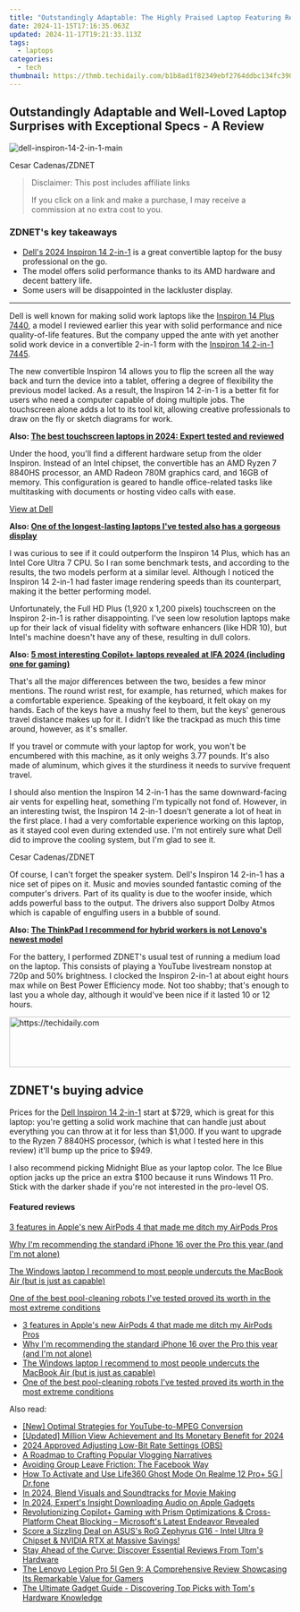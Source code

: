 ```yaml
---
title: "Outstandingly Adaptable: The Highly Praised Laptop Featuring Reliable Hardware, As Reviewed"
date: 2024-11-15T17:16:35.063Z
updated: 2024-11-17T19:21:33.113Z
tags:
  - laptops
categories:
  - tech
thumbnail: https://thmb.techidaily.com/b1b8ad1f82349ebf2764ddbc134fc39036adf7776e409dbc4a59416ae2925dba.jpg
---
```


## Outstandingly Adaptable and Well-Loved Laptop Surprises with Exceptional Specs - A Review

![dell-inspiron-14-2-in-1-main](https://www.zdnet.com/a/img/resize/6cd2de4d707db5a6dad68ac33a8615a9a90746c4/2024/06/19/7716bea8-0a0a-4db1-86b1-8eec46c4e9f3/dell-inspiron-14-2-in-1-main.jpg?auto=webp&width=1280)

Cesar Cadenas/ZDNET

>  Disclaimer: This post includes affiliate links
>
>  If you click on a link and make a purchase, I may receive a commission at no extra cost to you.
>

### ZDNET's key takeaways

* [Dell's 2024 Inspiron 14 2-in-1](https://shop-links.co/link/?exclusive=1&publisher_slug=itechdaily19598&url=https%3A%2F%2Fwww.dpbolvw.net%2Fclick-9041660-15734614%3Furl%3Dhttps%253A%252F%252Fwww.dell.com%252Fen-us%252Fshop%252Flaptops%252Famd%252Fspd%252Finspiron-14-7445-2-in-1-laptop%252Fusei2hbts7445gxcn%26sid%3Dsubid%255Fvalue) is a great convertible laptop for the busy professional on the go.
* The model offers solid performance thanks to its AMD hardware and decent battery life.
* Some users will be disappointed in the lackluster display.

---

Dell is well known for making solid work laptops like the [Inspiron 14 Plus 7440](https://www.zdnet.com/article/i-tested-dells-most-underrated-laptop-and-it-has-clever-features-at-an-accessible-price/), a model I reviewed earlier this year with solid performance and nice quality-of-life features. But the company upped the ante with yet another solid work device in a convertible 2-in-1 form with the [Inspiron 14 2-in-1 7445](https://shop-links.co/link/?exclusive=1&publisher_slug=itechdaily19598&url=https%3A%2F%2Fwww.dpbolvw.net%2Fclick-9041660-15734614%3Furl%3Dhttps%253A%252F%252Fwww.dell.com%252Fen-us%252Fshop%252Flaptops%252Famd%252Fspd%252Finspiron-14-7445-2-in-1-laptop%252Fusei2hbts7445gxcn%26sid%3Dsubid%255Fvalue). 

The new convertible Inspiron 14 allows you to flip the screen all the way back and turn the device into a tablet, offering a degree of flexibility the previous model lacked. As a result, the Inspiron 14 2-in-1 is a better fit for users who need a computer capable of doing multiple jobs. The touchscreen alone adds a lot to its tool kit, allowing creative professionals to draw on the fly or sketch diagrams for work. 

**Also: [The best touchscreen laptops in 2024: Expert tested and reviewed](https://www.zdnet.com/article/best-touchscreen-laptop/)**

Under the hood, you'll find a different hardware setup from the older Inspiron. Instead of an Intel chipset, the convertible has an AMD Ryzen 7 8840HS processor, an AMD Radeon 780M graphics card, and 16GB of memory. This configuration is geared to handle office-related tasks like multitasking with documents or hosting video calls with ease. 

[View at Dell](https://shop-links.co/link/?exclusive=1&publisher_slug=itechdaily19598&url=https%3A%2F%2Fwww.dpbolvw.net%2Fclick-9041660-15734614%3Furl%3Dhttps%253A%252F%252Fwww.dell.com%252Fen-us%252Fshop%252Flaptops%252Famd%252Fspd%252Finspiron-14-7445-2-in-1-laptop%252Fusei2hbts7445gxcn%26sid%3Dsubid%255Fvalue)

**Also: [One of the longest-lasting laptops I've tested also has a gorgeous display](https://www.zdnet.com/article/one-of-the-longest-lasting-laptops-ive-tested-also-has-a-gorgeous-display/)**

I was curious to see if it could outperform the Inspiron 14 Plus, which has an Intel Core Ultra 7 CPU. So I ran some benchmark tests, and according to the results, the two models perform at a similar level. Although I noticed the Inspiron 14 2-in-1 had faster image rendering speeds than its counterpart, making it the better performing model.

Unfortunately, the Full HD Plus (1,920 x 1,200 pixels) touchscreen on the Inspiron 2-in-1 is rather disappointing. I've seen low resolution laptops make up for their lack of visual fidelity with software enhancers (like HDR 10), but Intel's machine doesn't have any of these, resulting in dull colors.

**Also: [5 most interesting Copilot+ laptops revealed at IFA 2024 (including one for gaming)](https://www.zdnet.com/article/5-most-interesting-copilot-laptops-revealed-at-ifa-2024-including-one-for-gaming/)**

That's all the major differences between the two, besides a few minor mentions. The round wrist rest, for example, has returned, which makes for a comfortable experience. Speaking of the keyboard, it felt okay on my hands. Each of the keys have a mushy feel to them, but the keys' generous travel distance makes up for it. I didn't like the trackpad as much this time around, however, as it's smaller. 

If you travel or commute with your laptop for work, you won't be encumbered with this machine, as it only weighs 3.77 pounds. It's also made of aluminum, which gives it the sturdiness it needs to survive frequent travel. 

I should also mention the Inspiron 14 2-in-1 has the same downward-facing air vents for expelling heat, something I'm typically not fond of. However, in an interesting twist, the Inspiron 14 2-in-1 doesn't generate a lot of heat in the first place. I had a very comfortable experience working on this laptop, as it stayed cool even during extended use. I'm not entirely sure what Dell did to improve the cooling system, but I'm glad to see it. 

Cesar Cadenas/ZDNET

Of course, I can't forget the speaker system. Dell's Inspiron 14 2-in-1 has a nice set of pipes on it. Music and movies sounded fantastic coming of the computer's drivers. Part of its quality is due to the woofer inside, which adds powerful bass to the output. The drivers also support Dolby Atmos which is capable of engulfing users in a bubble of sound.

**Also: [The ThinkPad I recommend for hybrid workers is not Lenovo's newest model](https://www.zdnet.com/article/the-thinkpad-i-recommend-for-hybrid-workers-is-not-lenovos-newest-model/)**

For the battery, I performed ZDNET's usual test of running a medium load on the laptop. This consists of playing a YouTube livestream nonstop at 720p and 50% brightness. I clocked the Inspiron 2-in-1 at about eight hours max while on Best Power Efficiency mode. Not too shabby; that's enough to last you a whole day, although it would've been nice if it lasted 10 or 12 hours. 

<!-- affiliate ads begin -->
<a href="https://appsumo.8odi.net/c/5597632/2094480/7443" target="_top" id="2094480">
  <img src="//a.impactradius-go.com/display-ad/7443-2094480" border="0" alt="https://techidaily.com" width="728" height="90"/>
</a>
<img height="0" width="0" src="https://appsumo.8odi.net/i/5597632/2094480/7443" style="position:absolute;visibility:hidden;" border="0" />
<!-- affiliate ads end -->

## ZDNET's buying advice

Prices for the [Dell Inspiron 14 2-in-1](https://shop-links.co/link/?exclusive=1&publisher_slug=itechdaily19598&url=https%3A%2F%2Fwww.dpbolvw.net%2Fclick-9041660-15734614%3Furl%3Dhttps%253A%252F%252Fwww.dell.com%252Fen-us%252Fshop%252Flaptops%252Famd%252Fspd%252Finspiron-14-7445-2-in-1-laptop%252Fusei2hbts7445gxcn%26sid%3Dsubid%255Fvalue) start at $729, which is great for this laptop: you're getting a solid work machine that can handle just about everything you can throw at it for less than $1,000\. If you want to upgrade to the Ryzen 7 8840HS processor, (which is what I tested here in this review) it'll bump up the price to $949\. 

I also recommend picking Midnight Blue as your laptop color. The Ice Blue option jacks up the price an extra $100 because it runs Windows 11 Pro. Stick with the darker shade if you're not interested in the pro-level OS.

#### Featured reviews

[3 features in Apple's new AirPods 4 that made me ditch my AirPods Pros](https://www.zdnet.com/article/3-features-in-apples-new-airpods-4-that-made-me-ditch-my-airpods-pros/ "3 features in Apple's new AirPods 4 that made me ditch my AirPods Pros")

[Why I'm recommending the standard iPhone 16 over the Pro this year (and I'm not alone)](https://www.zdnet.com/article/why-im-recommending-the-standard-iphone-16-over-the-pro-this-year-and-im-not-alone/ "Why I'm recommending the standard iPhone 16 over the Pro this year (and I'm not alone)")

[The Windows laptop I recommend to most people undercuts the MacBook Air (but is just as capable)](https://www.zdnet.com/article/the-windows-laptop-i-recommend-to-most-people-undercuts-the-macbook-air-but-is-just-as-capable/ "The Windows laptop I recommend to most people undercuts the MacBook Air (but is just as capable)")

[One of the best pool-cleaning robots I've tested proved its worth in the most extreme conditions](https://www.zdnet.com/article/one-of-the-best-pool-cleaning-robots-ive-tested-proved-its-worth-in-the-most-extreme-conditions/ "One of the best pool-cleaning robots I've tested proved its worth in the most extreme conditions")

* [3 features in Apple's new AirPods 4 that made me ditch my AirPods Pros](https://www.zdnet.com/article/3-features-in-apples-new-airpods-4-that-made-me-ditch-my-airpods-pros/ "3 features in Apple's new AirPods 4 that made me ditch my AirPods Pros")
* [Why I'm recommending the standard iPhone 16 over the Pro this year (and I'm not alone)](https://www.zdnet.com/article/why-im-recommending-the-standard-iphone-16-over-the-pro-this-year-and-im-not-alone/ "Why I'm recommending the standard iPhone 16 over the Pro this year (and I'm not alone)")
* [The Windows laptop I recommend to most people undercuts the MacBook Air (but is just as capable)](https://www.zdnet.com/article/the-windows-laptop-i-recommend-to-most-people-undercuts-the-macbook-air-but-is-just-as-capable/ "The Windows laptop I recommend to most people undercuts the MacBook Air (but is just as capable)")
* [One of the best pool-cleaning robots I've tested proved its worth in the most extreme conditions](https://www.zdnet.com/article/one-of-the-best-pool-cleaning-robots-ive-tested-proved-its-worth-in-the-most-extreme-conditions/ "One of the best pool-cleaning robots I've tested proved its worth in the most extreme conditions")

<ins class="adsbygoogle"
     style="display:block"
     data-ad-format="autorelaxed"
     data-ad-client="ca-pub-7571918770474297"
     data-ad-slot="1223367746"></ins>

<ins class="adsbygoogle"
     style="display:block"
     data-ad-client="ca-pub-7571918770474297"
     data-ad-slot="8358498916"
     data-ad-format="auto"
     data-full-width-responsive="true"></ins>

<span class="atpl-alsoreadstyle">Also read:</span>
<div><ul>
<li><a href="https://fox-blue.techidaily.com/new-optimal-strategies-for-youtube-to-mpeg-conversion/"><u>[New] Optimal Strategies for YouTube-to-MPEG Conversion</u></a></li>
<li><a href="https://youtube-tips.techidaily.com/ed-million-view-achievement-and-its-monetary-benefit-for-2024/"><u>[Updated] Million View Achievement and Its Monetary Benefit for 2024</u></a></li>
<li><a href="https://screen-recording.techidaily.com/2024-approved-adjusting-low-bit-rate-settings-obs/"><u>2024 Approved Adjusting Low-Bit Rate Settings (OBS)</u></a></li>
<li><a href="https://extra-hints.techidaily.com/a-roadmap-to-crafting-popular-vlogging-narratives/"><u>A Roadmap to Crafting Popular Vlogging Narratives</u></a></li>
<li><a href="https://facebook.techidaily.com/avoiding-group-leave-friction-the-facebook-way/"><u>Avoiding Group Leave Friction: The Facebook Way</u></a></li>
<li><a href="https://location-social.techidaily.com/how-to-activate-and-use-life360-ghost-mode-on-realme-12-proplus-5g-drfone-by-drfone-virtual-android/"><u>How To Activate and Use Life360 Ghost Mode On Realme 12 Pro+ 5G | Dr.fone</u></a></li>
<li><a href="https://extra-information.techidaily.com/in-2024-blend-visuals-and-soundtracks-for-movie-making/"><u>In 2024, Blend Visuals and Soundtracks for Movie Making</u></a></li>
<li><a href="https://some-techniques.techidaily.com/in-2024-experts-insight-downloading-audio-on-apple-gadgets/"><u>In 2024, Expert's Insight Downloading Audio on Apple Gadgets</u></a></li>
<li><a href="https://hardware-reviews.techidaily.com/revolutionizing-copilotplus-gaming-with-prism-optimizations-and-cross-platform-cheat-blocking-microsofts-latest-endeavor-revealed/"><u>Revolutionizing Copilot+ Gaming with Prism Optimizations & Cross-Platform Cheat Blocking – Microsoft's Latest Endeavor Revealed</u></a></li>
<li><a href="https://hardware-reviews.techidaily.com/score-a-sizzling-deal-on-asuss-rog-zephyrus-g16-intel-ultra-9-chipset-and-nvidia-rtx-at-massive-savings/"><u>Score a Sizzling Deal on ASUS's RoG Zephyrus G16 - Intel Ultra 9 Chipset & NVIDIA RTX at Massive Savings!</u></a></li>
<li><a href="https://hardware-reviews.techidaily.com/stay-ahead-of-the-curve-discover-essential-reviews-from-toms-hardware/"><u>Stay Ahead of the Curve: Discover Essential Reviews From Tom's Hardware</u></a></li>
<li><a href="https://hardware-reviews.techidaily.com/the-lenovo-legion-pro-5i-gen-9-a-comprehensive-review-showcasing-its-remarkable-value-for-gamers/"><u>The Lenovo Legion Pro 5I Gen 9: A Comprehensive Review Showcasing Its Remarkable Value for Gamers</u></a></li>
<li><a href="https://hardware-reviews.techidaily.com/the-ultimate-gadget-guide-discovering-top-picks-with-toms-hardware-knowledge/"><u>The Ultimate Gadget Guide - Discovering Top Picks with Tom's Hardware Knowledge</u></a></li>
</ul></div>

